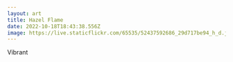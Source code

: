 ```yaml
---
layout: art
title: Hazel Flame
date: 2022-10-18T18:43:38.556Z
image: https://live.staticflickr.com/65535/52437592686_29d717be94_h_d.jpg
---
```

Vibrant 